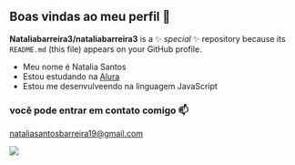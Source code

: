 ## Boas vindas ao meu perfil 💮 


**Nataliabarreira3/nataliabarreira3** is a ✨ _special_ ✨ repository because its `README.md` (this file) appears on your GitHub profile.

- Meu nome é Natalia Santos
- Estou estudando na [Alura](https://www.alura.com.br)
- Estou me desenvulveendo na linguagem JavaScript

### você pode entrar em contato comigo 📫

nataliasantosbarreira19@gmail.com

![](https://media1.tenor.com/m/5YRq9jP0M1gAAAAC/uzumaki-naruto-child.gif)


